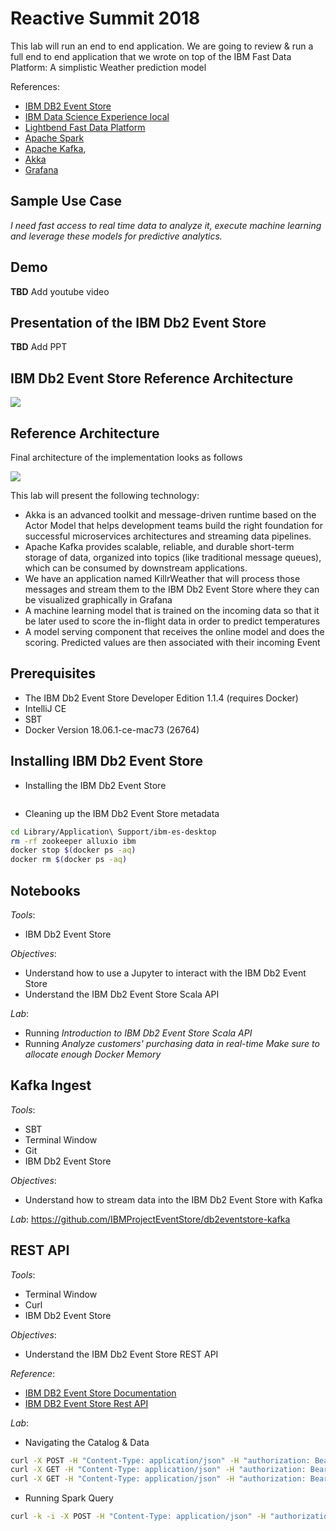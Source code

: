 # Reactive Summit 2018

This lab will run an end to end application. We are going to review & run a full end to end application that we wrote on top of the IBM Fast Data Platform: A simplistic Weather prediction model

References:
* [IBM DB2 Event Store](https://www.ibm.com/support/knowledgecenter/en/SSGNPV_1.1.2/eventstore/welcome.html)
* [IBM Data Science Experience local](https://datascience.ibm.com/local)
* [Lightbend Fast Data Platform](https://www.lightbend.com/products/fast-data-platform)
* [Apache Spark](http://spark.apache.org)
* [Apache Kafka](http://kafka.apache.org),
* [Akka](https://akka.io/)
* [Grafana](https://grafana.com/)

## Sample Use Case

_I need fast access to real time data to analyze it, execute machine learning and leverage these models for predictive analytics._

## Demo

**TBD** Add youtube video 

## Presentation of the IBM Db2 Event Store

**TBD** Add PPT

## IBM Db2 Event Store Reference Architecture

![](diagrams/db2eventstore.png)

## Reference Architecture

Final architecture of the implementation looks as follows

![](diagrams/overallArchitecture.png)

This lab will present the following technology:
- Akka is an advanced toolkit and message-driven runtime based on the Actor Model that helps development teams build the right foundation for successful microservices architectures and streaming data pipelines.
- Apache Kafka provides scalable, reliable, and durable short-term storage of data, organized into topics (like traditional message queues), which can be consumed by downstream applications.
- We have an application named KillrWeather that will process those messages and stream them to the IBM Db2 Event Store where they can be visualized graphically in Grafana
- A machine learning model that is trained on the incoming data so that it be later used to score the in-flight data in order to predict temperatures
- A model serving component that receives the online model and does the scoring. Predicted values are then associated with their incoming Event

## Prerequisites

* The IBM Db2 Event Store Developer Edition 1.1.4 (requires Docker)
* IntelliJ CE
* SBT
* Docker Version 18.06.1-ce-mac73 (26764)

## Installing IBM Db2 Event Store

* Installing the IBM Db2 Event Store
```bash
```

* Cleaning up the IBM Db2 Event Store metadata
```bash
cd Library/Application\ Support/ibm-es-desktop
rm -rf zookeeper alluxio ibm
docker stop $(docker ps -aq)
docker rm $(docker ps -aq)
```

## Notebooks

*Tools*: 
* IBM Db2 Event Store

*Objectives*: 
* Understand how to use a Jupyter to interact with the IBM Db2 Event Store
* Understand the IBM Db2 Event Store Scala API

*Lab*:
* Running *Introduction to IBM Db2 Event Store Scala API*
* Running *Analyze customers' purchasing data in real-time*
_Make sure to allocate enough Docker Memory_

## Kafka Ingest

*Tools*: 
* SBT
* Terminal Window
* Git
* IBM Db2 Event Store

*Objectives*:
* Understand how to stream data into the IBM Db2 Event Store with Kafka

*Lab*:
https://github.com/IBMProjectEventStore/db2eventstore-kafka

## REST API

*Tools*: 
* Terminal Window
* Curl
* IBM Db2 Event Store

*Objectives*:
* Understand the IBM Db2 Event Store REST API

*Reference*:
* [IBM DB2 Event Store Documentation](https://www.ibm.com/support/knowledgecenter/en/SSGNPV_1.1.2/eventstore/welcome.html)
* [IBM DB2 Event Store Rest API](https://www.ibm.com/support/knowledgecenter/en/SSGNPV_1.1.2/eventstore/develop/rest-api.html)

*Lab*:
* Navigating the Catalog & Data
```bash
curl -X POST -H "Content-Type: application/json" -H "authorization: Bearer token" 'http://0.0.0.0:9991/com/ibm/event/api/v1/init/engine?engine=173.19.0.1:1100&rContext=Desktop'
curl -X GET -H "Content-Type: application/json" -H "authorization: Bearer token" http://0.0.0.0:9991/com/ibm/event/api/v1/oltp/databases
curl -X GET -H "Content-Type: application/json" -H "authorization: Bearer token" http://0.0.0.0:9991/com/ibm/event/api/v1/oltp/tables?databaseName=TESTDB
```

* Running Spark Query
```bash
curl -k -i -X POST -H "Content-Type: application/json" -H "authorization: Bearer token" --data "{\"sql\": \"select * from ReviewTable\"}" "http://0.0.0.0:9991/com/ibm/event/api/v1/spark/sql?databaseName=TESTDB&tableName=ReviewTable&format=json"
```

